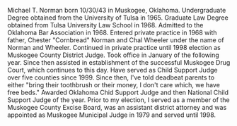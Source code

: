 ﻿---
fname: 'Mike'
lname: 'Norman'
id: 603
published: false
layout: judge-bio
---
Michael T. Norman born 10/30/43 in Muskogee, Oklahoma. Undergraduate
Degree obtained from the University of Tulsa in 1965. Graduate Law
Degree obtained from Tulsa University Law School in 1968. Admitted to
the Oklahoma Bar Association in 1968. Entered private practice in 1968
with father, Chester "Cornbread" Norman and Chal Wheeler under the name
of Norman and Wheeler. Continued in private practice until 1998 election
as Muskogee County District Judge. Took office in January of the
following year. Since then assisted in establishment of the successful
Muskogee Drug Court, which continues to this day. Have served as Child
Support Judge over five counties since 1999. Since then, I've told
deadbeat parents to either "bring their toothbrush or their money, I
don't care which, we have free beds." Awarded Oklahoma Chid Support
Judge and then National Child Support Judge of the year. Prior to my
election, I served as a member of the Muskogee County Excise Board, was
an assistant district attorney and was appointed as Muskogee Municipal
Judge in 1979 and served until 1998.
